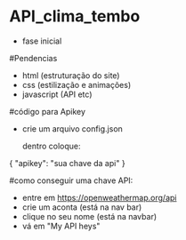 # API_clima_tembo

- fase inicial

#Pendencias
- html (estruturação do site)
- css (estilização e animações)
- javascript (API etc)


#código para Apikey

- crie um arquivo config.json
  

  dentro coloque:

{
    "apikey": "sua chave da api"
}

#como conseguir uma chave API:


- entre em https://openweathermap.org/api
- crie um aconta (está na nav bar)
- clique no seu nome (está na navbar)
- vá em "My API heys"
